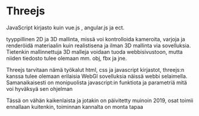 # Threejs

JavaScript kirjasto kuin vue.js , angular.js ja ect.

tyyppillinen 2D ja 3D mallinta, missä voi kontrolloida kameroita, varjoja ja renderöidä materiaalin kuin realistisena ja ilman 3D mallinta via sovelluksia. 
Tietenkin mallinnettuja 3D malleja voidaan tuoda webbisivustoon, mutta niiden tiedosto tulee olemaan mm. obj, fbx ja jne.

Threejs tarvitaan nämä työkalut html, css ja javascript kirjastot, threejs:n kanssa tulee olemaan erilaisia WebGl sovelluksia näissä webbi selaimella.
Samanaikaisesti on monipuolista javascript:in funktiota ja parametriä mitä voi hyväksyä sen ohjelman

Tässä on vähän kaikenlaista ja jotakin on päivitetty muinoin 2019, osat toimii ennallaan kuitenkin, toiminnan kannalta on monta tapaa
